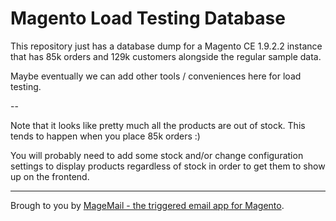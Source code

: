 # Magento Load Testing Database

This repository just has a database dump for a Magento CE 1.9.2.2 instance 
that has 85k orders and 129k customers alongside the regular sample data.

Maybe eventually we can add other tools / conveniences here for load testing.

--

Note that it looks like pretty much all the products are out of stock.  This 
tends to happen when you place 85k orders :)  

You will probably need to add some stock and/or change configuration settings
to display products regardless of stock in order to get them to show up
on the frontend.

---

Brough to you by <a href="https://magemail.co">MageMail - the triggered email app for Magento</a>.
